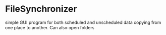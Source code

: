 # FileSynchronizer
simple GUI program for both scheduled and unscheduled data copying from one place to another. Can also open folders
